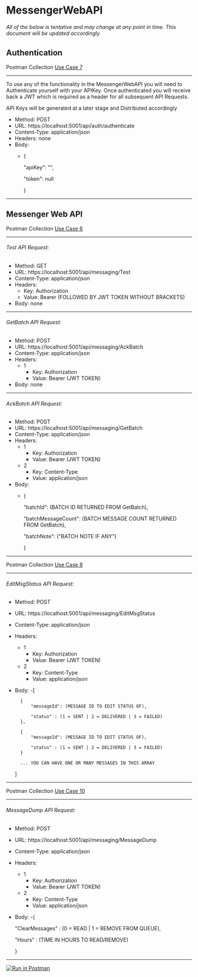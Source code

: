 # MessengerWebAPI
###### All of the below is tentative and may change at any point in time. This document will be updated accordingly.

## Authentication
Postman Collection
[Use Case 7](/RXMessengerAPI.docx)
________________________________________________

To use any of the functionality in the MessengerWebAPI you will need to Authenticate yourself with your APIKey. Once authenticated you will receive back a JWT which is required as a header for all subsequent API Requests.

API Keys will be generated at a later stage and Distributed accordingly

- Method: POST
- URL: https://localhost:5001/api/auth/authenticate
- Content-Type: application/json
- Headers: none
- Body:
  - {
  
      "apiKey": "",
      
      "token": null
      
    }

________________________________________________

## Messenger Web API
Postman Collection
[Use Case 6 ](/RXMessengerAPI.docx)
________________________________________________

###### Test API Request:

- Method: GET
- URL: https://localhost:5001/api/messaging/Test
- Content-Type: application/json
- Headers: 
  - Key: Authorization
  - Value: Bearer (FOLLOWED BY JWT TOKEN WITHOUT BRACKETS)
- Body: none

________________________________________________

###### GetBatch API Request:

- Method: POST
- URL: https://localhost:5001/api/messaging/AckBatch
- Content-Type: application/json
- Headers: 
  - 1
    - Key: Authorization
    - Value: Bearer (JWT TOKEN)
- Body: none

________________________________________________

###### AckBatch API Request:

- Method: POST
- URL: https://localhost:5001/api/messaging/GetBatch
- Content-Type: application/json
- Headers: 
  - 1
    - Key: Authorization
    - Value: Bearer (JWT TOKEN)
  - 2
    - Key: Content-Type
    - Value: application/json
- Body: 
  - {
  
      "batchId": (BATCH ID RETURNED FROM GetBatch),
      
      "batchMessageCount": (BATCH MESSAGE COUNT RETURNED FROM GetBatch),
      
      "batchNote": ("BATCH NOTE IF ANY")
      
    }

________________________________________________

Postman Collection
[Use Case 8 ](/RXMessengerAPI.docx)
________________________________________________

###### EditMsgStatus API Request:

- Method: POST
- URL: https://localhost:5001/api/messaging/EditMsgStatus
- Content-Type: application/json
- Headers: 
  - 1
    - Key: Authorization
    - Value: Bearer (JWT TOKEN)
  - 2
    - Key: Content-Type
    - Value: application/json
- Body: 
  -[
  
        {
            "messageId": (MESSAGE ID TO EDIT STATUS OF),
            
            "status" : (1 = SENT | 2 = DELIVERED | 3 = FAILED)
        },
        
        {
            "messageId": (MESSAGE ID TO EDIT STATUS OF),
            
            "status" : (1 = SENT | 2 = DELIVERED | 3 = FAILED)
        }
        
        ... YOU CAN HAVE ONE OR MANY MESSAGES IN THIS ARRAY
       
    ]

________________________________________________

Postman Collection
[Use Case 10 ](/RXMessengerAPI.docx)
________________________________________________

###### MessageDump API Request:

- Method: POST
- URL: https://localhost:5001/api/messaging/MessageDump
- Content-Type: application/json
- Headers: 
  - 1
    - Key: Authorization
    - Value: Bearer (JWT TOKEN)
  - 2
    - Key: Content-Type
    - Value: application/json
- Body: 
  -{
	
    "ClearMessages" : (0 = READ | 1 = REMOVE FROM QUEUE),
	
    "Hours" : (TIME IN HOURS TO READ/REMOVE)
    
   }

________________________________________________

[![Run in Postman](https://run.pstmn.io/button.svg)](https://app.getpostman.com/run-collection/e2eddd8c625f17286b24)
